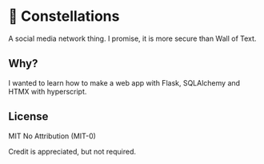 # 🌃 Constellations
A social media network thing. I promise, it is more secure than Wall of Text.

## Why?
I wanted to learn how to make a web app with Flask, SQLAlchemy and HTMX with hyperscript.

## License
MIT No Attribution (MIT-0)

Credit is appreciated, but not required.
